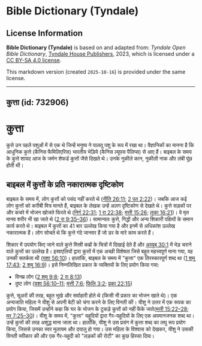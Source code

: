# Bible Dictionary (Tyndale)

## License Information

**Bible Dictionary (Tyndale)** is based on and adapted from: _Tyndale Open Bible Dictionary_, [Tyndale House Publishers](https://tyndaleopenresources.com/), 2023, which is licensed under a [CC BY-SA 4.0 license](https://creativecommons.org/licenses/by-sa/4.0/legalcode.en).

This markdown version (created `2025-10-16`) is provided under the same license.



--------------------------------

## कुत्ता (id: 732906)

कुत्ता
======

कुत्ते उन पहले पशुओं में से एक थे जिन्हें मनुष्य ने पालतू पशु के रूप में रखा था। वैज्ञानिकों का मानना ​​है कि आधुनिक कुत्ते (कैनिस फैमिलिएरिस) भारतीय भेड़िये (कैनिस ल्यूपस पैलिप्स) से आए हैं। बाइबल के समय के कुत्ते शायद आज के जर्मन शेफर्ड कुत्तों जैसे दिखते थे। उनके नुकीले कान, नुकीली नाक और लंबी पूंछ होती थी।

बाइबल में कुत्तों के प्रति नकारात्मक दृष्टिकोण
----------------------------------------------

बाइबल के समय में, लोग कुत्तों को पसंद नहीं करते थे ([नीति 26:11](https://ref.ly/Prov26:11); [2 पत 2:22](https://ref.ly/2Pet2:22))। जबकि आज कई लोग कुत्तों को करीबी मित्र मानते हैं, बाइबल के लेखक उन्हें अलग दृष्टिकोण से देखते थे। कुत्ते सड़कों पर और कचरे में भोजन खोजते फिरते थे ([निर्ग 22:31](https://ref.ly/Exod22:31); [1 रा 22:38](https://ref.ly/1Kgs22:38); [मत्ती 15:26](https://ref.ly/Matt15:26); [लूका 16:21](https://ref.ly/Luke16:21))। वे मृत मानव शरीर भी खा जाते थे ([2 रा 9:35–36](https://ref.ly/2Kgs9:35-2Kgs9:36))। सामान्यतः कुत्ते, गिद्धों और अन्य शिकारी पक्षियों के समान कार्य करते थे। बाइबल में कुत्तों का 41 बार उल्लेख किया गया है और इनमें से अधिकांश उल्लेख नकारात्मक हैं। लोग सोचते थे कि कुत्ते गंदे जानवर हैं जो डर के मारे काम करते हैं।

शिकार में उपयोग किए जाने वाले कुत्ते मिस्री कब्रों के चित्रों में दिखाई देते हैं और [अय्यूब 30:1](https://ref.ly/Job30:1) में भेड़ चराने वाले कुत्तों का उल्लेख है। इस्राएलियों द्वारा कुत्तों में एक अच्छी विशेषता जिसे बहुत महत्त्वपूर्ण माना गया, वह उनकी सतर्कता थी ([यशा 56:10](https://ref.ly/Isa56:10))। हालांकि, बाइबल के समय में "कुत्ता" एक तिरस्कारपूर्ण शब्द था ([1 शमू 17:43](https://ref.ly/1Sam17:43); [2 शमू 16:9](https://ref.ly/2Sam16:9))। इसे निम्नलिखित प्रकार के व्यक्तियों के लिए प्रयोग किया गया:

* विनम्र लोग ([2 शमू 9:8](https://ref.ly/2Sam9:8); [2 रा 8:13](https://ref.ly/2Kgs8:13))
* दुष्ट लोग ([यशा 56:10–11](https://ref.ly/Isa56:10-Isa56:11); [मत्ती 7:6](https://ref.ly/Matt7:6); [फिलि 3:2](https://ref.ly/Phil3:2); [प्रका 22:15](https://ref.ly/Rev22:15))

कुत्ते, सूअरों की तरह, बहुत भूखे और सर्वाहारी होते थे (किसी भी प्रकार का भोजन खाते थे)। एक अन्यजाति महिला ने यीशु से अपनी बेटी को चंगा करने के लिए विनती की। यीशु ने उत्तर में एक रूपक का प्रयोग किया, जिसमें उन्होंने कहा कि घर के भोजन के टुकड़े कुत्तों को नहीं फेंके जाते([मत्ती 15:22–28](https://ref.ly/Matt15:22-Matt15:28); [मर 7:25–30](https://ref.ly/Mark7:25-Mark7:30))। यीशु के समय में, "कुत्ता" यहूदियों द्वारा गैर\-यहूदियों के लिए एक अपमानजनक शब्द था। उन्हें कुत्तों की तरह अशुद्ध माना जाता था। हालाँकि, यीशु ने उस प्रसंग में कुत्ता शब्द का लघु रूप प्रयोग किया, जिससे उनका स्वर मुलायम और दयालु हो गया। उस महिला के विश्वास को देखकर, यीशु ने उसकी विनती स्वीकार की और एक गैर\-यहूदी को "लड़कों की रोटी" का कुछ हिस्सा दिया।


